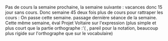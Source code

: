 Pas de cours la semaine prochaine, la semaine suivante : vacances donc 15 jour sans cours. Donc semaine 45 deux fois plus de cours pour rattraper les cours : On passe cette semaine.
passage dernière séance de la semaine.
Cette même semaine, éval Projet Voltaire sur l'expression (plus simple et plus court que la partie orthographe :'( , pareil pour la notation, beaucoup plus rigide sur l'orthographe que sur le vocabulaire)